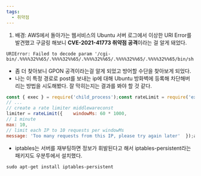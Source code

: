 ```yaml
---
tags:
  - 취약점
---
```



1. 배경: AWS에서 돌아가는 웹서비스의 Ubuntu 서버 로그에서 이상한 URI Error를 발견했고 구글링 해보니 **CVE-2021-41773 취약점 공격**이라는 걸 알게 돼었다.

```
URIError: Failed to decode param '/cgi-bin/.%%%%32%%65/.%%%%32%%65/.%%%%32%%65/.%%%%32%%65/.%%%%32%%65/bin/sh'
```

- 좀 더 찾아보니 GPON 공격이라는걸 알게 되었고 방어할 수단을 찾아보게 되었다.
- 나는 이 특정 경로로 post를 보내는 ip에 대해 Ubuntu 방화벽에 등록해 차단해버리는 방법을 시도해봤다. 잘 막히는지는 결과를 봐야 할 것 같다.

```js
const { exec } = require('child_process');const rateLimit = require('express-rate-limit');
// ...
// create a rate limiter middlewareconst 
limiter = rateLimit({    windowMs: 60 * 1000, 
// 1 minute    
max: 10, 
// limit each IP to 10 requests per windowMs    
message: 'Too many requests from this IP, please try again later'  });app.post('/GponForm/diag_Form', limiter, (req, res) => {    // your regular request handling code goes here    logger.warn('gpon router vulnerability detected');    logger.warn('req.ip: ' + req.ip);         exec(`sudo iptables -A INPUT -s ${req.ip} -j DROP && sudo sh -c 'iptables-save > /etc/iptables/rules.v4'`, (err, stdout, stderr) => {        if (err) {            // node couldn't execute the command            return;        }        // the *entire* stdout and stderr (buffered)        console.log(`stdout: ${stdout}`);        console.log(`stderr: ${stderr}`);    });    logger.info('req.route: ' + req.route);    res.status(404).send('Page not found');});
```

- iptables는 서버를 재부팅하면 정보가 휘발된다고 해서 iptables-persistent라는 패키지도 우분투에서 설치했다.

```
sudo apt-get install iptables-persistent
```